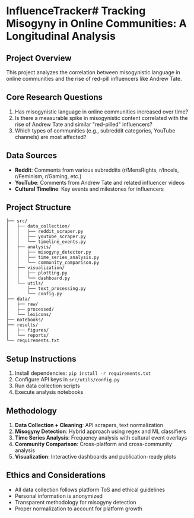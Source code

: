 # InfluenceTracker# Tracking Misogyny in Online Communities: A Longitudinal Analysis

## Project Overview
This project analyzes the correlation between misogynistic language in online communities and the rise of red-pill influencers like Andrew Tate.

## Core Research Questions
1. Has misogynistic language in online communities increased over time?
2. Is there a measurable spike in misogynistic content correlated with the rise of Andrew Tate and similar "red-pilled" influencers?
3. Which types of communities (e.g., subreddit categories, YouTube channels) are most affected?

## Data Sources
- **Reddit**: Comments from various subreddits (r/MensRights, r/Incels, r/Feminism, r/Gaming, etc.)
- **YouTube**: Comments from Andrew Tate and related influencer videos
- **Cultural Timeline**: Key events and milestones for influencers

## Project Structure
```
├── src/
│   ├── data_collection/
│   │   ├── reddit_scraper.py
│   │   ├── youtube_scraper.py
│   │   └── timeline_events.py
│   ├── analysis/
│   │   ├── misogyny_detector.py
│   │   ├── time_series_analysis.py
│   │   └── community_comparison.py
│   ├── visualization/
│   │   ├── plotting.py
│   │   └── dashboard.py
│   └── utils/
│       ├── text_processing.py
│       └── config.py
├── data/
│   ├── raw/
│   ├── processed/
│   └── lexicons/
├── notebooks/
├── results/
│   ├── figures/
│   └── reports/
└── requirements.txt
```

## Setup Instructions
1. Install dependencies: `pip install -r requirements.txt`
2. Configure API keys in `src/utils/config.py`
3. Run data collection scripts
4. Execute analysis notebooks

## Methodology
1. **Data Collection + Cleaning**: API scrapers, text normalization
2. **Misogyny Detection**: Hybrid approach using regex and ML classifiers
3. **Time Series Analysis**: Frequency analysis with cultural event overlays
4. **Community Comparison**: Cross-platform and cross-community analysis
5. **Visualization**: Interactive dashboards and publication-ready plots

## Ethics and Considerations
- All data collection follows platform ToS and ethical guidelines
- Personal information is anonymized
- Transparent methodology for misogyny detection
- Proper normalization to account for platform growth

